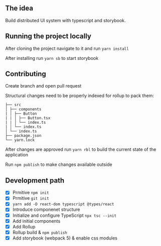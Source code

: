 ## The idea

Build distributed UI system with typescript and storybook.

## Running the project locally

After cloning the project navigate to it and run `yarn install`

After installing run `yarn sb` to start storybook

## Contributing

Create branch and open pull request

Structural changes need to be properly indexed for rollup to pack them:

```
├── src
│ ├── components
| │ ├── Button
| | │ ├── Button.tsx
| | │ └── index.ts
| │ └── index.ts
│ └── index.ts
├── package.json
└── yarn.lock
```
After changes are approved run `yarn rbl` to build the current state of the application

Run `npm publish` to make changes available outside

## Development path

- [x] Prmitive `npm init`
- [x] Prmitive `git init`
- [x] `yarn add -D react-dom typescript @types/react`
- [x] Introduce componenet structure
- [x] Initialize and configure TypeScript `npx tsc --init`
- [x] Add initial components
- [x] Add Rollup
- [x] Rollup build & `npm publish`
- [x] Add storybook (webpack 5) & enable css modules
